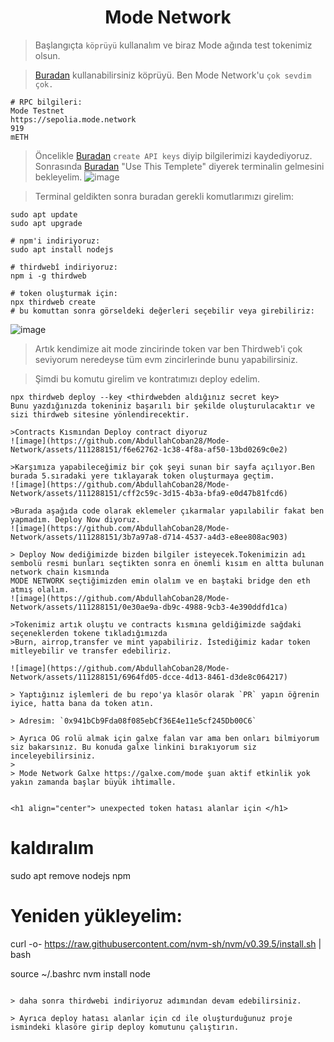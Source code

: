 <h1 align="center"> Mode Network </h1>

> Başlangıçta `köprüyü` kullanalım ve biraz Mode ağında test tokenimiz olsun.

> [Buradan](https://bridge.mode.network/) kullanabilirsiniz köprüyü. Ben Mode Network'u `çok sevdim çok.`

```
# RPC bilgileri:
Mode Testnet
https://sepolia.mode.network
919
mETH
```

> Öncelikle [Buradan](https://thirdweb.com/dashboard/settings/api-keys) `create API keys` diyip bilgilerimizi kaydediyoruz.
> Sonrasında [Buradan](https://github.com/codespaces) "Use This Templete" diyerek terminalin gelmesini bekleyelim.
![image](https://github.com/AbdullahCoban28/Mode-Network/assets/111288151/9dbf6e75-e012-4922-bc0f-a90410b24834)

> Terminal geldikten sonra buradan gerekli komutlarımızı girelim:

```
sudo apt update
sudo apt upgrade

# npm'i indiriyoruz:
sudo apt install nodejs

# thirdwebî indiriyoruz:
npm i -g thirdweb

# token oluşturmak için:
npx thirdweb create
# bu komuttan sonra görseldeki değerleri seçebilir veya girebiliriz:
```

![image](https://github.com/ruesandora/Mode-Network/assets/101149671/0be295d1-3e9c-428e-81a4-a4203b42df63)

> Artık kendimize ait mode zincirinde token var ben Thirdweb'i çok seviyorum neredeyse tüm evm zincirlerinde bunu yapabilirsiniz.

> Şimdi bu komutu girelim ve kontratımızı deploy edelim.

```
npx thirdweb deploy --key <thirdwebden aldığınız secret key>
Bunu yazdığınızda tokeniniz başarılı bir şekilde oluşturulacaktır ve sizi thirdweb sitesine yönlendirecektir.

>Contracts Kısmından Deploy contract diyoruz
![image](https://github.com/AbdullahCoban28/Mode-Network/assets/111288151/f6e62762-1c38-4f8a-af50-13bd0269c0e2)

>Karşımıza yapabileceğimiz bir çok şeyi sunan bir sayfa açılıyor.Ben burada 5.sıradaki yere tıklayarak token oluşturmaya geçtim.
![image](https://github.com/AbdullahCoban28/Mode-Network/assets/111288151/cff2c59c-3d15-4b3a-bfa9-e0d47b81fcd6)

>Burada aşağıda code olarak eklemeler çıkarmalar yapılabilir fakat ben yapmadım. Deploy Now diyoruz.
![image](https://github.com/AbdullahCoban28/Mode-Network/assets/111288151/3b7a97a8-d714-4537-a4d3-e8ee808ac903)

> Deploy Now dediğimizde bizden bilgiler isteyecek.Tokenimizin adı sembolü resmi bunları seçtikten sonra en önemli kısım en altta bulunan network chain kısmında 
MODE NETWORK seçtiğimizden emin olalım ve en baştaki bridge den eth atmış olalım.
![image](https://github.com/AbdullahCoban28/Mode-Network/assets/111288151/0e30ae9a-db9c-4988-9cb3-4e390ddfd1ca)

>Tokenimiz artık oluştu ve contracts kısmına geldiğimizde sağdaki seçeneklerden tokene tıkladığımızda
>Burn, airrop,transfer ve mint yapabiliriz. İstediğimiz kadar token mitleyebilir ve transfer edebiliriz.

![image](https://github.com/AbdullahCoban28/Mode-Network/assets/111288151/6964fd05-dcce-4d13-8461-d3de8c064217)

> Yaptığınız işlemleri de bu repo'ya klasör olarak `PR` yapın öğrenin iyice, hatta bana da token atın.

> Adresim: `0x941bCb9Fda08f085ebCf36E4e11e5cf245Db00C6`

> Ayrıca OG rolü almak için galxe falan var ama ben onları bilmiyorum siz bakarsınız. Bu konuda galxe linkini bırakıyorum siz inceleyebilirsiniz.
> 
> Mode Network Galxe https://galxe.com/mode şuan aktif etkinlik yok yakın zamanda başlar büyük ihtimalle.


<h1 align="center"> unexpected token hatası alanlar için </h1>

```
# kaldıralım
sudo apt remove nodejs npm

# Yeniden yükleyelim:
curl -o- https://raw.githubusercontent.com/nvm-sh/nvm/v0.39.5/install.sh | bash

source ~/.bashrc
nvm install node
```

> daha sonra thirdwebi indiriyoruz adımından devam edebilirsiniz.

> Ayrıca deploy hatası alanlar için cd ile oluşturduğunuz proje ismindeki klasöre girip deploy komutunu çalıştırın.
